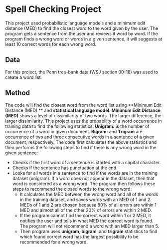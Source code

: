 
# Spell Checking Project #

This project used probabilistic language models and a minimum edit distance (MED) to find the closest word to the word given by the user. The program gets a sentence from the user and reviews it word by word. If the program finds a wrong word or words in a given sentence, it will suggests at least 10 correct words for each wrong word. 

## Data ##
For this project, the Penn tree-bank data (WSJ section 00-18) was used to create a word list.

## Method ##
The code will find the closest word from the word list using **Minimum Edit Distance (MED) ** and **statistical language model**.
**Minimum Edit Distance (MED)** shows a level of dissimilarity of two words. The larger difference, the larger dissimilarity.
This project uses the probability of a word occurrence in training data to find the following statistics:
**Unigram:** is the number of occurrence of a word in given document. 
**Bigram:** and **Trigram** are occurrence of two and three consecutive words in a sentence of a given document, respectively. 
The code first calculates the above statistics and then performs the following steps to find if there is any wrong word in the given sentence:
* Checks if the first word of a sentence is started with a capital character. 
* Checks if the sentence has punctuation at the end. 
* Looks for all words in a sentence to find if the words are in the training dataset (unigram). If a word does not appear in the dataset, then that word is considered as a wrong word. The program then follows these steps to recommend the closed words to the wrong word:
  * It calculates the MED between the wrong word and all of the words in the training dataset, and saves words with an MED of 1 and 2. MEDs of 1 and 2 are chosen because 80% of all errors are within 1 MED and almost all of the other 20% of errors are within 2 MED.
  * If the program cannot find the correct word within 1 or 2 MED, it notifies the user and tells in what MED the correct word is found. The program will not recommend a word with an MED larger than 5.
  * Then program uses **unigram**, **bigram**, and **trigram** statistics to find which found correct word has the largest possibility to be recommended for a wrong word.
